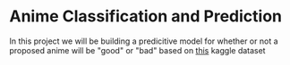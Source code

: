 # Anime Classification and Prediction

In this project we will be building a predicitive model for whether or not a proposed anime will be "good" or "bad" based on [this](https://www.kaggle.com/CooperUnion/anime-recommendations-database) kaggle dataset
